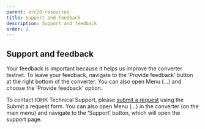 ```yaml
---
parent: erc20-resources
title: Support and feedback
description: Support and feedback
order: 2
---
```


## Support and feedback

Your feedback is important because it helps us improve the converter testnet. To leave your feedback, navigate to the ‘Provide feedback’ button at the right bottom of the converter. You can also open Menu (...) and choose the ‘Provide feedback' option. 

To contact IOHK Technical Support, please [submit a request](https://iohk.zendesk.com/hc/en-us/requests/new) using the Submit a request form. You can also open Menu (...) in the converter (on the main menu) and navigate to the ‘Support’ button, which will open the support page.


